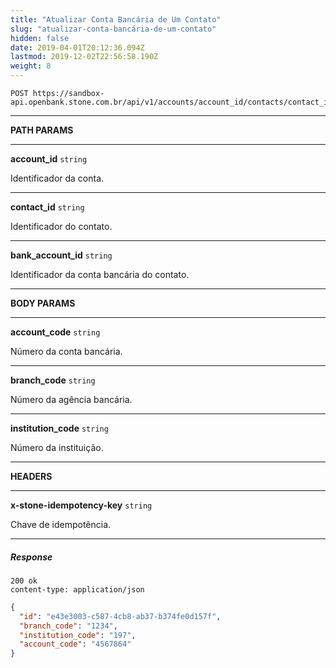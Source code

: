 ```yaml
---
title: "Atualizar Conta Bancária de Um Contato"
slug: "atualizar-conta-bancária-de-um-contato"
hidden: false
date: 2019-04-01T20:12:36.094Z
lastmod: 2019-12-02T22:56:58.190Z
weight: 8
---
```


```http
POST https://sandbox-api.openbank.stone.com.br/api/v1/accounts/account_id/contacts/contact_id/bank_accounts/bank_account_id
```

---

**PATH PARAMS**

---

**account_id**  `string`

Identificador da conta.

---

**contact_id**  `string`

Identificador do contato.

---

**bank_account_id**  `string`

Identificador da conta bancária do contato.

---

**BODY PARAMS**

---

**account_code**  `string`

Número da conta bancária.

---

**branch_code**  `string`

Número da agência bancária.

---

**institution_code**  `string`

Número da instituição.

---

**HEADERS**

---

**x-stone-idempotency-key**  `string`

Chave de idempotência.

---

##### Response

```http
200 ok
content-type: application/json
```

```JSON
{
  "id": "e43e3003-c587-4cb8-ab37-b374fe0d157f",
  "branch_code": "1234",
  "institution_code": "197",
  "account_code": "4567864"
}
```
